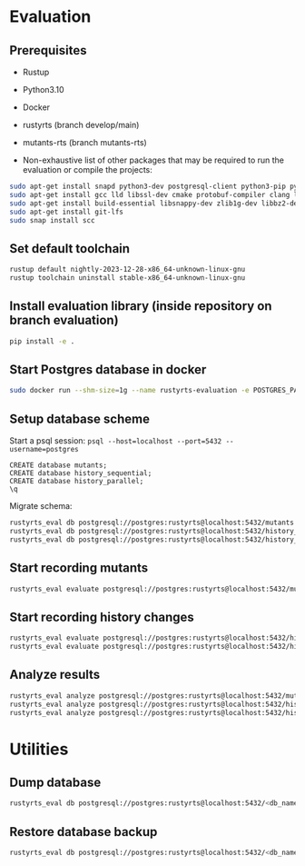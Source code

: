 # Evaluation

## Prerequisites

- Rustup
- Python3.10
- Docker

- rustyrts (branch develop/main)
- mutants-rts (branch mutants-rts)

- Non-exhaustive list of other packages that may be required to run the evaluation or compile the projects:

```bash
sudo apt-get install snapd python3-dev postgresql-client python3-pip python3.10-venv
sudo apt-get install gcc lld libssl-dev cmake protobuf-compiler clang libsqlite3-dev
sudo apt-get install build-essential libsnappy-dev zlib1g-dev libbz2-dev libgflags-dev liblz4-dev libzstd-dev librocksdb-dev python-gobject-2-dev
sudo apt-get install git-lfs
sudo snap install scc
```

## Set default toolchain

```bash
rustup default nightly-2023-12-28-x86_64-unknown-linux-gnu
rustup toolchain uninstall stable-x86_64-unknown-linux-gnu
```

## Install evaluation library (inside repository on branch evaluation)

```bash
pip install -e .
```

## Start Postgres database in docker

```bash
sudo docker run --shm-size=1g --name rustyrts-evaluation -e POSTGRES_PASSWORD=rustyrts -p 5432:5432 -d postgres:12-bookworm
```

## Setup database scheme

Start a psql session: `psql --host=localhost --port=5432 --username=postgres`

```postgresql
CREATE database mutants;
CREATE database history_sequential;
CREATE database history_parallel;
\q
```

Migrate schema:

```bash
rustyrts_eval db postgresql://postgres:rustyrts@localhost:5432/mutants migrate mutants  # adapt this to your db connection if necessary
rustyrts_eval db postgresql://postgres:rustyrts@localhost:5432/history_sequential migrate history_sequential
rustyrts_eval db postgresql://postgres:rustyrts@localhost:5432/history_parallel migrate history_parallel
```

## Start recording mutants

```bash
rustyrts_eval evaluate postgresql://postgres:rustyrts@localhost:5432/mutants mutants
```

## Start recording history changes

```bash
rustyrts_eval evaluate postgresql://postgres:rustyrts@localhost:5432/history_parallel history hardcoded parallel
rustyrts_eval evaluate postgresql://postgres:rustyrts@localhost:5432/history_sequential history hardcoded sequential
```

## Analyze results

```bash
rustyrts_eval analyze postgresql://postgres:rustyrts@localhost:5432/mutants mutants
rustyrts_eval analyze postgresql://postgres:rustyrts@localhost:5432/history_parallel history
rustyrts_eval analyze postgresql://postgres:rustyrts@localhost:5432/history_sequential history
```

# Utilities

## Dump database

```bash
rustyrts_eval db postgresql://postgres:rustyrts@localhost:5432/<db_name> dump <file_name>
```

## Restore database backup

```bash
rustyrts_eval db postgresql://postgres:rustyrts@localhost:5432/<db_name> restore <file_name>
```

